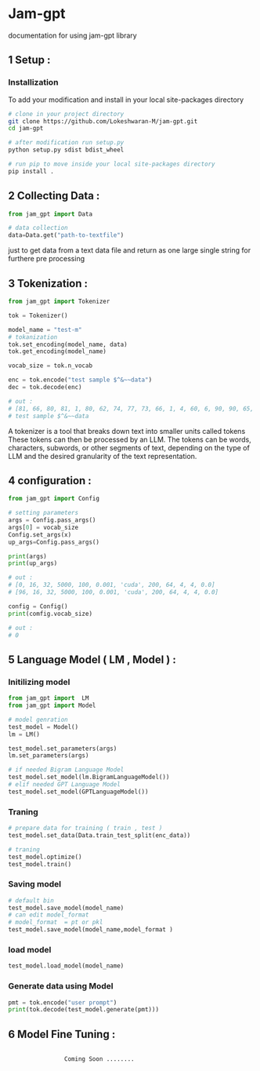
# Jam-gpt

documentation for using jam-gpt library

## 1 Setup :

### Installization 

To add your modification and install in your local site-packages directory

```bash
# clone in your project directory
git clone https://github.com/Lokeshwaran-M/jam-gpt.git
cd jam-gpt

# after modification run setup.py 
python setup.py sdist bdist_wheel

# run pip to move inside your local site-packages directory
pip install .
```

## 2 Collecting Data :

```python
from jam_gpt import Data

# data collection
data=Data.get("path-to-textfile")
```
just to get data from a text data file and return as one large single string for furthere pre processing 

## 3 Tokenization :

```python
from jam_gpt import Tokenizer

tok = Tokenizer()

model_name = "test-m"
# tokanization
tok.set_encoding(model_name, data)
tok.get_encoding(model_name)

vocab_size = tok.n_vocab

enc = tok.encode("test sample $^&~~data")
dec = tok.decode(enc)

# out :
# [81, 66, 80, 81, 1, 80, 62, 74, 77, 73, 66, 1, 4, 60, 6, 90, 90, 65, 62, 81, 62]
# test sample $^&~~data
```
A tokenizer is a tool that breaks down text into smaller units called tokens These tokens can then be processed by an LLM. The tokens can be words, characters, subwords, or other segments of text, depending on the type of LLM and the desired granularity of the text representation.
  

## 4 configuration :

```python
from jam_gpt import Config

# setting parameters
args = Config.pass_args()
args[0] = vocab_size
Config.set_args(x)
up_args=Config.pass_args()

print(args)
print(up_args)

# out :
# [0, 16, 32, 5000, 100, 0.001, 'cuda', 200, 64, 4, 4, 0.0]
# [96, 16, 32, 5000, 100, 0.001, 'cuda', 200, 64, 4, 4, 0.0]

config = Config()
print(comfig.vocab_size)

# out :
# 0
```
## 5 Language Model ( LM , Model )  :

### Initilizing model

```python
from jam_gpt import  LM
from jam_gpt import Model

# model genration
test_model = Model()
lm = LM()

test_model.set_parameters(args)
lm.set_parameters(args)

# if needed Bigram Language Model
test_model.set_model(lm.BigramLanguageModel())
# elif needed GPT Language Model
test_model.set_model(GPTLanguageModel())
```
### Traning 
```python
# prepare data for training ( train , test )
test_model.set_data(Data.train_test_split(enc_data))

# traning
test_model.optimize()
test_model.train()
```
### Saving model 
```python
# default bin
test_model.save_model(model_name)
# can edit model_format 
# model_format  = pt or pkl
test_model.save_model(model_name,model_format )
```
### load model 
```python
test_model.load_model(model_name)
```
### Generate data using Model
```python
pmt = tok.encode("user prompt")
print(tok.decode(test_model.generate(pmt)))
```
## 6 Model Fine Tuning :

```python

                Coming Soon ........

```
